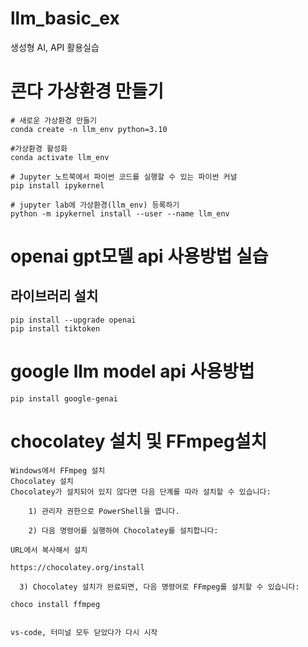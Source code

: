 # llm_basic_ex
생성형 AI, API 활용실습


# 콘다 가상환경 만들기
```
# 새로운 가상환경 만들기
conda create -n llm_env python=3.10

#가상환경 활성화
conda activate llm_env

# Jupyter 노트북에서 파이썬 코드를 실행할 수 있는 파이썬 커널
pip install ipykernel

# jupyter lab에 가상환경(llm_env) 등록하기
python -m ipykernel install --user --name llm_env
```

# openai gpt모델 api 사용방법 실습
## 라이브러리 설치

```
pip install --upgrade openai 
pip install tiktoken
```


# google llm model api 사용방법
```
pip install google-genai
```

# chocolatey 설치 및 FFmpeg설치
```
Windows에서 FFmpeg 설치
Chocolatey 설치
Chocolatey가 설치되어 있지 않다면 다음 단계를 따라 설치할 수 있습니다:

    1) 관리자 권한으로 PowerShell을 엽니다.

    2) 다음 명령어를 실행하여 Chocolatey를 설치합니다:
        
URL에서 복사해서 설치
      
https://chocolatey.org/install  

  3) Chocolatey 설치가 완료되면, 다음 명령어로 FFmpeg를 설치할 수 있습니다:

choco install ffmpeg


vs-code, 터미널 모두 닫았다가 다시 시작
```
